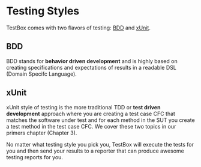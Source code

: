 # Testing Styles

TestBox comes with two flavors of testing: [BDD](http://en.wikipedia.org/wiki/Behavior-driven_development) and [xUnit](http://en.wikipedia.org/wiki/XUnit).

## BDD

BDD stands for **behavior driven development** and is highly based on creating specifications and expectations of results in a readable DSL \(Domain Specifc Language\).

## xUnit

xUnit style of testing is the more traditional TDD or **test driven development** approach where you are creating a test case CFC that matches the software under test and for each method in the SUT you create a test method in the test case CFC. We cover these two topics in our primers chapter \(Chapter 3\).

No matter what testing style you pick you, TestBox will execute the tests for you and then send your results to a reporter that can produce awesome testing reports for you.

